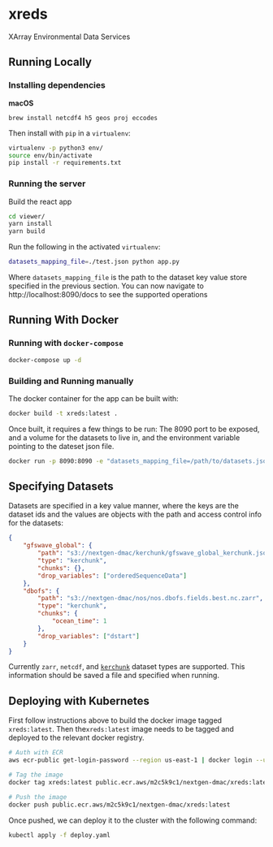 # xreds

XArray Environmental Data Services

## Running Locally

### Installing dependencies

**macOS**

```
brew install netcdf4 h5 geos proj eccodes
```

Then install with `pip` in a `virtualenv`:

```bash
virtualenv -p python3 env/ 
source env/bin/activate
pip install -r requirements.txt
```

### Running the server

Build the react app

```bash
cd viewer/
yarn install 
yarn build
```

Run the following in the activated `virtualenv`:

```bash 
datasets_mapping_file=./test.json python app.py
```

Where `datasets_mapping_file` is the path to the dataset key value store specified in the previous section. You can now navigate to http://localhost:8090/docs to see the supported operations 

## Running With Docker

### Running with `docker-compose`

```bash
docker-compose up -d
```

### Building and Running manually 

The docker container for the app can be built with: 

```bash
docker build -t xreds:latest .
```

Once built, it requires a few things to be run: The 8090 port to be exposed, and a volume for the datasets to live in, and the environment variable pointing to the dateset json file.

```bash 
docker run -p 8090:8090 -e "datasets_mapping_file=/path/to/datasets.json" -v "/path/to/datasets:/opt/xreds/datasets" xreds:latest
```

## Specifying Datasets

Datasets are specified in a key value manner, where the keys are the dataset ids and the values are objects with the path and access control info for the datasets: 

```json
{
    "gfswave_global": {
        "path": "s3://nextgen-dmac/kerchunk/gfswave_global_kerchunk.json",
        "type": "kerchunk", 
        "chunks": {}, 
        "drop_variables": ["orderedSequenceData"]
    }, 
    "dbofs": {
        "path": "s3://nextgen-dmac/nos/nos.dbofs.fields.best.nc.zarr", 
        "type": "kerchunk",
        "chunks": {
            "ocean_time": 1
        }, 
        "drop_variables": ["dstart"]
    }
}
```

Currently `zarr`, `netcdf`, and [`kerchunk`](https://github.com/fsspec/kerchunk) dataset types are supported. This information should be saved a file and specified when running.

## Deploying with Kubernetes

First follow instructions above to build the docker image tagged `xreds:latest`. Then the`xreds:latest` image needs to be tagged and deployed to the relevant docker registry. 

```bash
# Auth with ECR
aws ecr-public get-login-password --region us-east-1 | docker login --username AWS --password-stdin public.ecr.aws/m2c5k9c1

# Tag the image
docker tag xreds:latest public.ecr.aws/m2c5k9c1/nextgen-dmac/xreds:latest

# Push the image
docker push public.ecr.aws/m2c5k9c1/nextgen-dmac/xreds:latest
```

Once pushed, we can deploy it to the cluster with the following command:

```bash
kubectl apply -f deploy.yaml
```